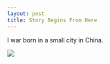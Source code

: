 ```yaml
---
layout: post
title: Story Begins From Here
---
```


I war born in a small city in China.

<img class="freezeframe" src="{{site.baseurl}}public/img/gif/giphy_life.gif" />
